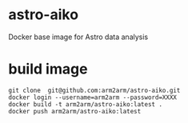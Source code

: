 # astro-aiko
Docker base image for Astro data analysis

# build image

```
git clone  git@github.com:arm2arm/astro-aiko.git
docker login --username=arm2arm --password=XXXX
docker build -t arm2arm/astro-aiko:latest .
docker push arm2arm/astro-aiko:latest
```
